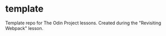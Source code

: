# template

Template repo for The Odin Project lessons. Created during the "Revisiting Webpack" lesson.
